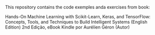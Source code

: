 This repository contains the code exemples anda exercises from book: 

Hands-On Machine Learning with Scikit-Learn, Keras, and TensorFlow: Concepts, Tools, and Techniques to Build Intelligent Systems (English Edition) 2nd Edição, eBook Kindle
por Aurélien Géron (Autor)
